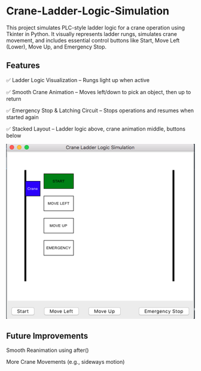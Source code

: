 # Crane-Ladder-Logic-Simulation

This project simulates PLC-style ladder logic for a crane operation using Tkinter in Python. It visually represents ladder rungs, simulates crane movement, and includes essential control buttons like Start, Move Left (Lower), Move Up, and Emergency Stop.

## Features
✅ Ladder Logic Visualization – Rungs light up when active

✅ Smooth Crane Animation – Moves left/down to pick an object, then up to return

✅ Emergency Stop & Latching Circuit – Stops operations and resumes when started again

✅ Stacked Layout – Ladder logic above, crane animation middle, buttons below

![Crane Ladder Logic](screenshot1.png)

## Future Improvements
Smooth Reanimation using after()

More Crane Movements (e.g., sideways motion)
